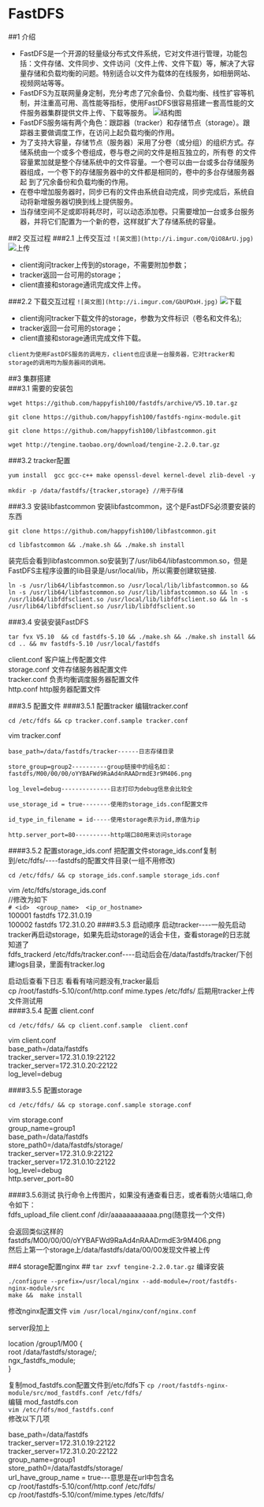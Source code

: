 # FastDFS
##1 介绍
* FastDFS是一个开源的轻量级分布式文件系统，它对文件进行管理，功能包括：文件存储、文件同步、文件访问（文件上传、文件下载）等，解决了大容量存储和负载均衡的问题。特别适合以文件为载体的在线服务，如相册网站、视频网站等等。  
* FastDFS为互联网量身定制，充分考虑了冗余备份、负载均衡、线性扩容等机制，并注重高可用、高性能等指标，使用FastDFS很容易搭建一套高性能的文件服务器集群提供文件上传、下载等服务。
![结构图](http://i.imgur.com/D247hxV.jpg) 
* FastDFS服务端有两个角色：跟踪器（tracker）和存储节点（storage）。跟踪器主要做调度工作，在访问上起负载均衡的作用。 
* 为了支持大容量，存储节点（服务器）采用了分卷（或分组）的组织方式。存储系统由一个或多个卷组成，卷与卷之间的文件是相互独立的，所有卷 的文件容量累加就是整个存储系统中的文件容量。一个卷可以由一台或多台存储服务器组成，一个卷下的存储服务器中的文件都是相同的，卷中的多台存储服务器起 到了冗余备份和负载均衡的作用。   
* 在卷中增加服务器时，同步已有的文件由系统自动完成，同步完成后，系统自动将新增服务器切换到线上提供服务。 
* 当存储空间不足或即将耗尽时，可以动态添加卷。只需要增加一台或多台服务器，并将它们配置为一个新的卷，这样就扩大了存储系统的容量。 

##2 交互过程
###2.1 上传交互过
`![英文图](http://i.imgur.com/QiO8ArU.jpg)`
![上传](http://i.imgur.com/gcd3knF.png)  
* client询问tracker上传到的storage，不需要附加参数；  
* tracker返回一台可用的storage；  
* client直接和storage通讯完成文件上传。  

###2.2 下载交互过程
`![英文图](http://i.imgur.com/GbUPOxH.jpg)`
![下载](http://i.imgur.com/nrJjW6x.png)  
* client询问tracker下载文件的storage，参数为文件标识（卷名和文件名);  
* tracker返回一台可用的storage；  
* client直接和storage通讯完成文件下载。 

`client为使用FastDFS服务的调用方，client也应该是一台服务器，它对tracker和storage的调用均为服务器间的调用。`

##3 集群搭建  
###3.1 需要的安装包
```
wget https://github.com/happyfish100/fastdfs/archive/V5.10.tar.gz
```
```
git clone https://github.com/happyfish100/fastdfs-nginx-module.git
```
```
git clone https://github.com/happyfish100/libfastcommon.git
```
```
wget http://tengine.taobao.org/download/tengine-2.2.0.tar.gz
```
###3.2 tracker配置
```
yum install  gcc gcc-c++ make openssl-devel kernel-devel zlib-devel -y  
```
```
mkdir -p /data/fastdfs/{tracker,storage} //用于存储
```
###3.3 安装libfastcommon
安装libfastcommon，这个是FastDFS必须要安装的东西

```
git clone https://github.com/happyfish100/libfastcommon.git  
```  
```
cd libfastcommon && ./make.sh && ./make.sh install
```  

装完后会看到libfastcommon.so安装到了/usr/lib64/libfastcommon.so，但是FastDFS主程序设置的lib目录是/usr/local/lib，所以需要创建软链接.

```
ln -s /usr/lib64/libfastcommon.so /usr/local/lib/libfastcommon.so && ln -s /usr/lib64/libfastcommon.so /usr/lib/libfastcommon.so && ln -s /usr/lib64/libfdfsclient.so /usr/local/lib/libfdfsclient.so && ln -s /usr/lib64/libfdfsclient.so /usr/lib/libfdfsclient.so
```  

###3.4 安装安装FastDFS
```
tar fvx V5.10  && cd fastdfs-5.10 && ./make.sh && ./make.sh install && cd .. && mv fastdfs-5.10 /usr/local/fastdfs 
```

client.conf    客户端上传配置文件  
storage.conf   文件存储服务器配置文件  
tracker.conf   负责均衡调度服务器配置文件  
http.conf      http服务器配置文件  

###3.5 配置文件
####3.5.1 配置tracker
编辑tracker.conf  
```
cd /etc/fdfs && cp tracker.conf.sample tracker.conf   
```  
vim tracker.conf      
```
base_path=/data/fastdfs/tracker------日志存储目录
```  
```
store_group=group2----------group链接中的组名如：fastdfs/M00/00/00/oYYBAFWd9RaAd4nRAADrmdE3r9M406.png
```
```
log_level=debug--------------日志打印为debug信息会比较全
```
```
use_storage_id = true--------使用的storage_ids.conf配置文件
```
```
id_type_in_filename = id-----使用storage表示为id,原值为ip
```
```
http.server_port=80----------http端口80用来访问storage
```  
####3.5.2 配置storage\_ids.conf
把配置文件storage\_ids.conf复制到/etc/fdfs/----fastdfs的配置文件目录(一组不用修改)
```
cd /etc/fdfs/ && cp storage_ids.conf.sample storage_ids.conf
```   
vim /etc/fdfs/storage\_ids.conf  
//修改为如下  
`# <id>  <group_name>  <ip_or_hostname>`  
100001   fastdfs  172.31.0.19  
100002   fastdfs  172.31.0.20
####3.5.3 启动顺序
启动tracker----一般先启动tracker再启动storage，如果先启动storage的话会卡住，查看storage的日志就知道了  
fdfs_trackerd /etc/fdfs/tracker.conf----启动后会在/data/fastdfs/tracker/下创建logs目录，里面有tracker.log  

启动后查看下日志 看看有啥问题没有,tracker最后    
cp /root/fastdfs-5.10/conf/http.conf mime.types /etc/fdfs/ 后期用tracker上传文件测试用  
####3.5.4 配置 client.conf  
```
cd /etc/fdfs/ && cp client.conf.sample  client.conf
```   
vim client.conf  
base_path=/data/fastdfs  
tracker\_server=172.31.0.19:22122  
tracker\_server=172.31.0.20:22122  
log\_level=debug

####3.5.5 配置storage  
```
cd /etc/fdfs/ && cp storage.conf.sample storage.conf
```  
vim storage.conf  
group\_name=group1  
base\_path=/data/fastdfs  
store\_path0=/data/fastdfs/storage/  
tracker\_server=172.31.0.9:22122  
tracker\_server=172.31.0.10:22122  
log\_level=debug  
http.server\_port=80  

####3.5.6测试
执行命令上传图片，如果没有通查看日志，或者看防火墙端口,命令如下：    
fdfs\_upload\_file client.conf /dir/aaaaaaaaaaaa.png(随意找一个文件)  

会返回类似这样的  
fastdfs/M00/00/00/oYYBAFWd9RaAd4nRAADrmdE3r9M406.png    
然后上第一个storage上/data/fastdfs/data/00/00发现文件被上传 

##4 storage配置nginx ##
`tar zxvf tengine-2.2.0.tar.gz`
编译安装
```
./configure --prefix=/usr/local/nginx --add-module=/root/fastdfs-nginx-module/src
make &&  make install 
```
修改nginx配置文件
`vim /usr/local/nginx/conf/nginx.conf`

server段加上  

location /group1/M00 {  
        root /data/fastdfs/storage/;  
        ngx_fastdfs_module;  
}  


复制mod_fastdfs.con配置文件到/etc/fdfs下
`cp /root/fastdfs-nginx-module/src/mod_fastdfs.conf /etc/fdfs/`  
编辑 mod_fastdfs.con  
`vim /etc/fdfs/mod_fastdfs.conf`  
修改以下几项

base\_path=/data/fastdfs  
tracker\_server=172.31.0.19:22122  
tracker\_server=172.31.0.20:22122  
group\_name=group1  
store\_path0=/data/fastdfs/storage/  
url_have\_group_name = true---意思是在url中包含名  
cp /root/fastdfs-5.10/conf/http.conf /etc/fdfs/  
cp /root/fastdfs-5.10/conf/mime.types /etc/fdfs/  
